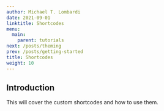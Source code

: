 ```yaml
---
author: Michael T. Lombardi
date: 2021-09-01
linktitle: Shortcodes
menu:
  main:
    parent: tutorials
next: /posts/theming
prev: /posts/getting-started
title: Shortcodes
weight: 10
---
```


## Introduction

This will cover the custom shortcodes and how to use them.
